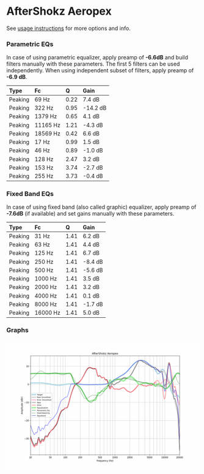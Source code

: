 # AfterShokz Aeropex
See [usage instructions](https://github.com/jaakkopasanen/AutoEq#usage) for more options and info.

### Parametric EQs
In case of using parametric equalizer, apply preamp of **-6.6dB** and build filters manually
with these parameters. The first 5 filters can be used independently.
When using independent subset of filters, apply preamp of **-6.9 dB**.

| Type    | Fc       |    Q | Gain     |
|:--------|:---------|:-----|:---------|
| Peaking | 69 Hz    | 0.22 | 7.4 dB   |
| Peaking | 322 Hz   | 0.95 | -14.2 dB |
| Peaking | 1379 Hz  | 0.65 | 4.1 dB   |
| Peaking | 11165 Hz | 1.21 | -4.3 dB  |
| Peaking | 18569 Hz | 0.42 | 6.6 dB   |
| Peaking | 17 Hz    | 0.99 | 1.5 dB   |
| Peaking | 46 Hz    | 0.89 | -1.0 dB  |
| Peaking | 128 Hz   | 2.47 | 3.2 dB   |
| Peaking | 153 Hz   | 3.74 | -2.7 dB  |
| Peaking | 255 Hz   | 3.73 | -0.4 dB  |

### Fixed Band EQs
In case of using fixed band (also called graphic) equalizer, apply preamp of **-7.6dB**
(if available) and set gains manually with these parameters.

| Type    | Fc       |    Q | Gain    |
|:--------|:---------|:-----|:--------|
| Peaking | 31 Hz    | 1.41 | 6.2 dB  |
| Peaking | 63 Hz    | 1.41 | 4.4 dB  |
| Peaking | 125 Hz   | 1.41 | 6.7 dB  |
| Peaking | 250 Hz   | 1.41 | -8.4 dB |
| Peaking | 500 Hz   | 1.41 | -5.6 dB |
| Peaking | 1000 Hz  | 1.41 | 3.5 dB  |
| Peaking | 2000 Hz  | 1.41 | 3.2 dB  |
| Peaking | 4000 Hz  | 1.41 | 0.1 dB  |
| Peaking | 8000 Hz  | 1.41 | -1.7 dB |
| Peaking | 16000 Hz | 1.41 | 5.0 dB  |

### Graphs
![](./AfterShokz%20Aeropex.png)